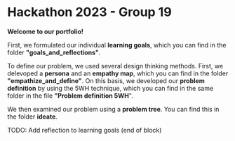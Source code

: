 # Hackathon 2023 - Group 19

**Welcome to our portfolio!**

First, we formulated our individual **learning goals**, which you can find in the folder **"goals_and_reflections"**.

To define our problem, we used several design thinking methods. First, we delevoped a **persona** and an **empathy map**, which you can find in the folder **"empathize_and_define"**. On this basis, we developed our **problem definition** by using the 5WH technique, which you can find in the same folder in the file **"Problem definition 5WH**".

We then examined our problem using a **problem tree**. You can find this in the folder **ideate**.

TODO: Add reflection to learning goals (end of block)
